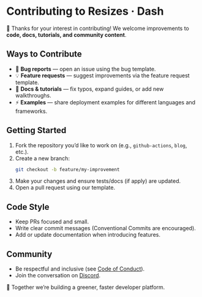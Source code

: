 # Contributing to Resizes · Dash

🎉 Thanks for your interest in contributing! We welcome improvements to **code, docs, tutorials, and community content**.  

## Ways to Contribute

- 🐛 **Bug reports** — open an issue using the bug template.  
- 💡 **Feature requests** — suggest improvements via the feature request template.  
- 📝 **Docs & tutorials** — fix typos, expand guides, or add new walkthroughs.  
- ⚡ **Examples** — share deployment examples for different languages and frameworks.  

## Getting Started

1. Fork the repository you’d like to work on (e.g., `github-actions`, `blog`, etc.).  
2. Create a new branch:
   ```bash
   git checkout -b feature/my-improvement
   ```
3. Make your changes and ensure tests/docs (if apply) are updated.
4. Open a pull request using our template.

## Code Style

- Keep PRs focused and small.
- Write clear commit messages (Conventional Commits are encouraged).
- Add or update documentation when introducing features.

## Community

- Be respectful and inclusive (see [Code of Conduct](./CODE_OF_CONDUCT.md)).
- Join the conversation on [Discord](https://discord.gg/kC25JjyyKD).

💚 Together we’re building a greener, faster developer platform.